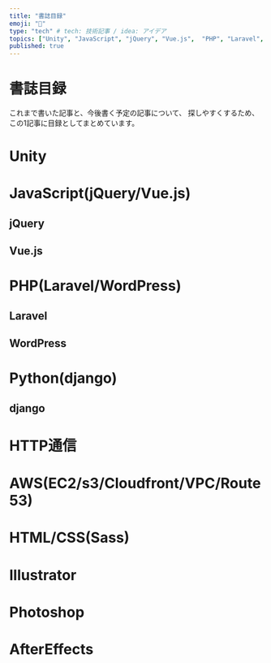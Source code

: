 ```yaml
---
title: "書誌目録"
emoji: "📜"
type: "tech" # tech: 技術記事 / idea: アイデア
topics: ["Unity", "JavaScript", "jQuery", "Vue.js",  "PHP", "Laravel", "WordPress", "Python", "django", "HTTP","AWS", "HTML", "css", "Sass", "Illustrator", "Photoshop", "AfterEffects"]
published: true
---
```


# 書誌目録

これまで書いた記事と、今後書く予定の記事について、
探しやすくするため、この1記事に目録としてまとめています。

# Unity

# JavaScript(jQuery/Vue.js)
## jQuery
## Vue.js


# PHP(Laravel/WordPress)
## Laravel
## WordPress

# Python(django)
## django

# HTTP通信

# AWS(EC2/s3/Cloudfront/VPC/Route53)

# HTML/CSS(Sass)

# Illustrator
# Photoshop
# AfterEffects